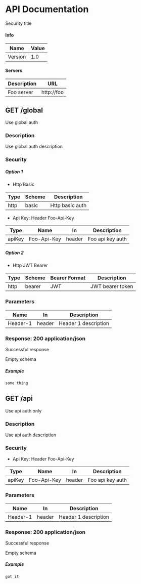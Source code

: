 # API Documentation

Security title

#### Info

| Name | Value |
| ---- | ----- |
| Version | 1.0 |


#### Servers

| Description | URL |
| ----------- | --- |
| Foo server | http://foo |


GET /global
-----------

Use global auth

### Description

Use global auth description

### Security

##### Option 1

- Http Basic

| Type | Scheme | Description |
| ---- | ------ | ----------- |
| http | basic | Http basic auth |

- Api Key: Header Foo-Api-Key

| Type | Name | In  | Description |
| ---- | ---- | --- | ----------- |
| apiKey | Foo-Api-Key | header | Foo api key auth |

##### Option 2

- Http JWT Bearer

| Type | Scheme | Bearer Format | Description |
| ---- | ------ | ------------- | ----------- |
| http | bearer | JWT | JWT bearer token |

### Parameters

| Name   | In  | Description |
| ------ | --- | ----------- |
| Header-1 | header | Header 1 description |

### Response: 200 application/json

Successful response

Empty schema

##### Example

```
some thing
```


GET /api
--------

Use api auth only

### Description

Use api auth description

### Security

- Api Key: Header Foo-Api-Key

| Type | Name | In  | Description |
| ---- | ---- | --- | ----------- |
| apiKey | Foo-Api-Key | header | Foo api key auth |

### Parameters

| Name   | In  | Description |
| ------ | --- | ----------- |
| Header-1 | header | Header 1 description |

### Response: 200 application/json

Successful response

Empty schema

##### Example

```
got it
```
